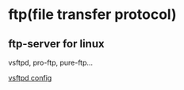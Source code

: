 # ftp(file transfer protocol)


## ftp-server for linux

vsftpd, pro-ftp, pure-ftp...

[vsftpd config](https://2factor.tistory.com/96)